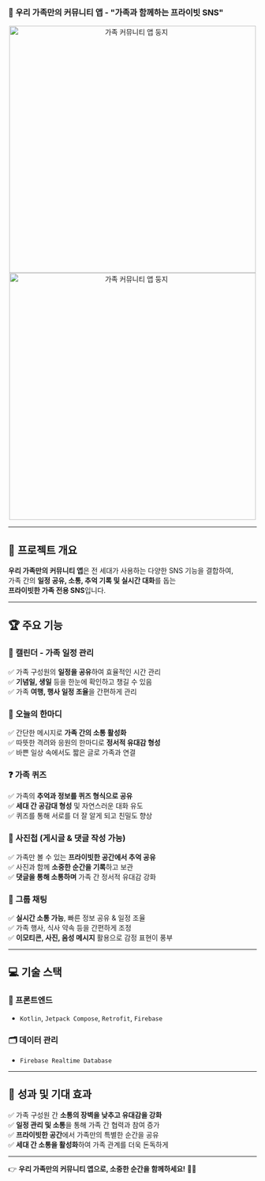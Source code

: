 ### 🏡 **우리 가족만의 커뮤니티 앱** - **"가족과 함께하는 프라이빗 SNS"**  

<p align="center">
  <img src="https://github.com/elenachoi26/dungji/assets/87288266/8970d399-4cfb-492c-a236-13456a4a309b" alt="가족 커뮤니티 앱 둥지" width="500">
  <img src="https://github.com/elenachoi26/dungji/assets/87288266/16b39151-71d4-4ba4-b136-af2b205a4b0c" alt="가족 커뮤니티 앱 둥지" width="500">
</p>

---

## 📌 **프로젝트 개요**  
**우리 가족만의 커뮤니티 앱**은 전 세대가 사용하는 다양한 SNS 기능을 결합하여,  
가족 간의 **일정 공유, 소통, 추억 기록 및 실시간 대화**를 돕는  
**프라이빗한 가족 전용 SNS**입니다.  

---

## 🏆 **주요 기능**  

### 📅 **캘린더 - 가족 일정 관리**  
✅ 가족 구성원의 **일정을 공유**하여 효율적인 시간 관리  
✅ **기념일, 생일** 등을 한눈에 확인하고 챙길 수 있음  
✅ 가족 **여행, 행사 일정 조율**을 간편하게 관리  

### 💬 **오늘의 한마디**  
✅ 간단한 메시지로 **가족 간의 소통 활성화**  
✅ 따뜻한 격려와 응원의 한마디로 **정서적 유대감 형성**  
✅ 바쁜 일상 속에서도 짧은 글로 가족과 연결  

### ❓ **가족 퀴즈**  
✅ 가족의 **추억과 정보를 퀴즈 형식으로 공유**  
✅ **세대 간 공감대 형성** 및 자연스러운 대화 유도  
✅ 퀴즈를 통해 서로를 더 잘 알게 되고 친밀도 향상  

### 📸 **사진첩 (게시글 & 댓글 작성 가능)**  
✅ 가족만 볼 수 있는 **프라이빗한 공간에서 추억 공유**  
✅ 사진과 함께 **소중한 순간을 기록**하고 보관  
✅ **댓글을 통해 소통하며** 가족 간 정서적 유대감 강화  

### 💭 **그룹 채팅**  
✅ **실시간 소통 가능**, 빠른 정보 공유 & 일정 조율  
✅ 가족 행사, 식사 약속 등을 간편하게 조정  
✅ **이모티콘, 사진, 음성 메시지** 활용으로 감정 표현이 풍부  

---

## 💻 **기술 스택**  

### **📱 프론트엔드**  
- `Kotlin`, `Jetpack Compose`, `Retrofit`, `Firebase`  

### **🗂 데이터 관리**  
- `Firebase Realtime Database`  

---

## 🚀 **성과 및 기대 효과**  

✅ 가족 구성원 간 **소통의 장벽을 낮추고 유대감을 강화**  
✅ **일정 관리 및 소통**을 통해 가족 간 협력과 참여 증가  
✅ **프라이빗한 공간**에서 가족만의 특별한 순간을 공유  
✅ **세대 간 소통을 활성화**하여 가족 관계를 더욱 돈독하게  

---

👉 **우리 가족만의 커뮤니티 앱으로, 소중한 순간을 함께하세요!** 🏡💕  


